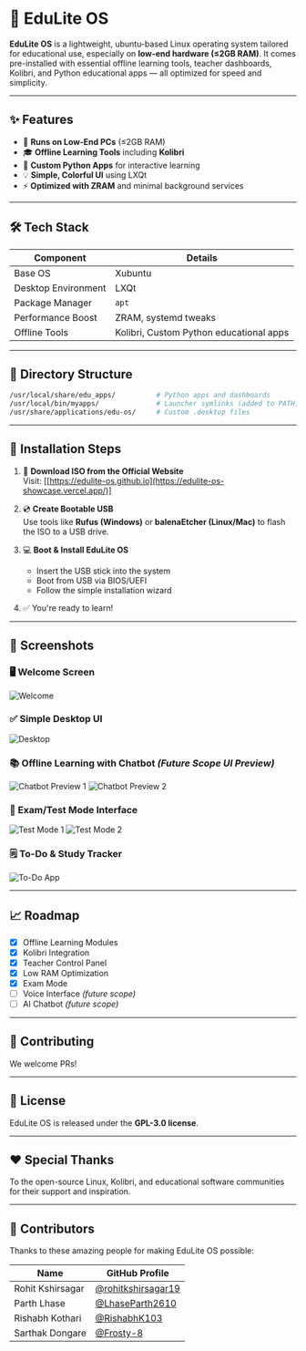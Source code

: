 
# 🐧 EduLite OS

**EduLite OS** is a lightweight, ubuntu-based Linux operating system tailored for educational use, especially on **low-end hardware (≤2GB RAM)**. It comes pre-installed with essential offline learning tools, teacher dashboards, Kolibri, and Python educational apps — all optimized for speed and simplicity.

---

## ✨ Features

- 🚀 **Runs on Low-End PCs** (≤2GB RAM)
- 🎓 **Offline Learning Tools** including **Kolibri**
- 🐍 **Custom Python Apps** for interactive learning
- 💡 **Simple, Colorful UI** using LXQt
- ⚡ **Optimized with ZRAM** and minimal background services

---

## 🛠️ Tech Stack

| Component           | Details                             |
|--------------------|--------------------------------------|
| Base OS            | Xubuntu                              |
| Desktop Environment| LXQt                                 |
| Package Manager    | `apt`                                |
| Performance Boost  | ZRAM, systemd tweaks                 |
| Offline Tools      | Kolibri, Custom Python educational apps |

---

## 📂 Directory Structure

```bash
/usr/local/share/edu_apps/          # Python apps and dashboards  
/usr/local/bin/myapps/              # Launcher symlinks (added to PATH)  
/usr/share/applications/edu-os/     # Custom .desktop files  
```

---

## 💾 Installation Steps

1. 🔗 **Download ISO from the Official Website**  
   Visit: [[https://edulite-os.github.io](https://edulite-os-showcase.vercel.app/)]

2. 💿 **Create Bootable USB**  
   Use tools like **Rufus (Windows)** or **balenaEtcher (Linux/Mac)** to flash the ISO to a USB drive.

3. 💻 **Boot & Install EduLite OS**  
   - Insert the USB stick into the system  
   - Boot from USB via BIOS/UEFI  
   - Follow the simple installation wizard  

4. ✅ You're ready to learn!

---

## 📸 Screenshots

### 🖥️ Welcome Screen
![Welcome](ss/welcome.jpeg)

### ✅ Simple Desktop UI
![Desktop](ss/desktop.jpeg)

### 📚 Offline Learning with Chatbot *(Future Scope UI Preview)*
![Chatbot Preview 1](ss/chatbot1.png)
![Chatbot Preview 2](ss/chatbot2.jpeg)

### 📝 Exam/Test Mode Interface
![Test Mode 1](ss/test-mode1.jpeg)
![Test Mode 2](ss/test-mode2.jpeg)


### 🗒️ To-Do & Study Tracker
![To-Do App](ss/todo-app.jpeg)

---

## 📈 Roadmap

- [x] Offline Learning Modules  
- [x] Kolibri Integration  
- [x] Teacher Control Panel  
- [x] Low RAM Optimization  
- [x] Exam Mode  
- [ ] Voice Interface *(future scope)*  
- [ ] AI Chatbot *(future scope)*

---

## 🤝 Contributing

We welcome PRs! 

---

## 📜 License

EduLite OS is released under the **GPL-3.0 license**. 

---

## ❤️ Special Thanks

To the open-source Linux, Kolibri, and educational software communities for their support and inspiration.

---
## 🤝 Contributors

Thanks to these amazing people for making EduLite OS possible:



| Name               | GitHub Profile                                     |
|--------------------|----------------------------------------------------|
| Rohit Kshirsagar   | [@rohitkshirsagar19](https://github.com/rohitkshirsagar19) |
| Parth Lhase        | [@LhaseParth2610](https://github.com/LhaseParth2610)       |
| Rishabh Kothari    | [@RishabhK103](https://github.com/RIshabhK103)             |
| Sarthak Dongare    | [@Frosty-8](https://github.com/Frosty-8)                   |

        

